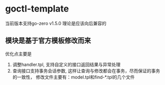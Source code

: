 # goctl-template

当前版本支持go-zero v1.5.0 理论是应该向后兼容的

## 模块是基于官方模板修改而来

优化点主要是
1. 调整handler.tpl, 支持自定义的接口返回结果与异常处理
2. 查询接口支持事务会话参数, 这样让查询与修改都会在事务，尽而保证的事务的一致性， 修改文件主要有：model.tpl和find-*.tpl的几个文件

